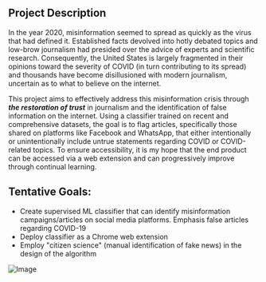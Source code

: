 ## Project Description
In the year 2020, misinformation seemed to spread as quickly as the virus that had defined it. Established facts devolved into hotly debated topics and low-brow journalism had presided over the advice of experts and scientific research. Consequently, the United States is largely fragmented in their opinions toward the severity of COVID (in turn contributing to its spread) and thousands have become disillusioned with modern journalism, uncertain as to what to believe on the internet.

This project aims to effectively address this misinformation crisis through ***the restoration of trust*** in journalism and the identification of false information on the internet. Using a classifier trained on recent and comprehensive datasets, the goal is to flag articles, specifically those shared on platforms like Facebook and WhatsApp, that either intentionally or unintentionally include untrue statements regarding COVID or COVID-related topics. To ensure accessibility, it is my hope that the end product can be accessed via a web extension and can progressively improve through continual learning.

## Tentative Goals:
- Create supervised ML classifier that can identify misinformation campaigns/articles on social media platforms. Emphasis false articles regarding COVID-19
- Deploy classifier as a Chrome web extension
- Employ "citizen science" (manual identification of fake news) in the design of the algorithm

![Image](https://ichef.bbci.co.uk/images/ic/400xn/p088bnqx.jpg)
